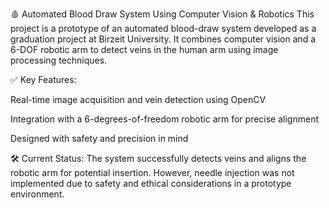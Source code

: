 🩸 Automated Blood Draw System Using Computer Vision & Robotics
This project is a prototype of an automated blood-draw system developed as a graduation project at Birzeit University. It combines computer vision and a 6-DOF robotic arm to detect veins in the human arm using image processing techniques.

✅ Key Features:

Real-time image acquisition and vein detection using OpenCV

Integration with a 6-degrees-of-freedom robotic arm for precise alignment

Designed with safety and precision in mind

🛠️ Current Status: The system successfully detects veins and aligns the robotic arm for potential insertion. However, needle injection was not implemented due to safety and ethical considerations in a prototype environment.
